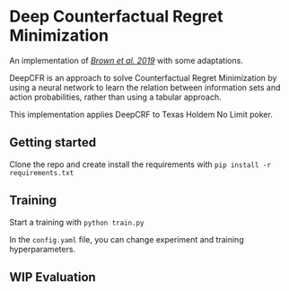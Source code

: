 # Deep Counterfactual Regret Minimization
An implementation of <cite>[Brown et al. 2019][1]</cite> with some adaptations.

DeepCFR is an approach to solve Counterfactual Regret Minimization by using a neural network to learn the relation between information sets and action probabilities, rather than using a tabular approach.

This implementation applies DeepCRF to Texas Holdem No Limit poker.

## Getting started
Clone the repo and create install the requirements with 
```pip install -r requirements.txt```

## Training
Start a training with `python train.py`

In the `config.yaml` file, you can change experiment and training hyperparameters.

## WIP Evaluation



[1]: https://arxiv.org/abs/1811.00164
